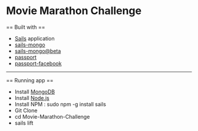 Movie Marathon Challenge
========================

== Built with ==

* [Sails](http://sailsjs.org) application
* [sails-mongo](https://github.com/balderdashy/sails-mongo)
* [sails-mongo@beta](https://github.com/balderdashy/sails-mongo)
* [passport](https://github.com/jaredhanson/passport)
* [passport-facebook](https://github.com/jaredhanson/passport-facebook)

----

== Running app ==

* Install [MongoDB](https://www.mongodb.org/)
* Install [Node.js](http://nodejs.org/)
* Install NPM : sudo npm -g install sails
* Git Clone
* cd Movie-Marathon-Challenge
* sails lift

